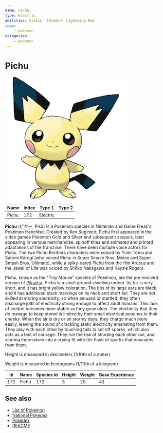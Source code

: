 ```yaml
---
name: Pichu
type: Electric
abilities: Static, (Hidden) Lightning Rod
tags:
    - pokemon
categories:
    - pokemon
---
```


# Pichu


![Pichu](images/172.png)

| **Name** | **Index** | **Type 1** | **Type 2** |
|----|----|----|----|
| Pichu | 172 | Electric  |  |

**Pichu** (&#x30d4;&#x30af;&#x30fc;, Pik&#x016b;) is a Pok&#x00e9;mon species in Nintendo and Game Freak's Pok&#x00e9;mon franchise. Created by Ken Sugimori, Pichu first appeared in the video games Pok&#x00e9;mon Gold and Silver and subsequent sequels, later appearing in various merchandise, spinoff titles and animated and printed adaptations of the franchise. There have been multiple voice actors for Pichu. The two Pichu Brothers characters were voiced by Yumi T&#x014d;ma and Satomi K&#x014d;rogi (who voiced Pichu in Super Smash Bros. Melee and Super Smash Bros. Ultimate), while a spiky-eared Pichu from the film Arceus and the Jewel of Life was voiced by Sh&#x014d;ko Nakagawa and Kayzie Rogers.

Pichu, known as the "Tiny Mouse" species of Pok&#x00e9;mon, are the pre-evolved version of [Pikachu](Pikachu.md). Pichu is a small ground-dwelling rodent. Its fur is very short, and it has bright yellow coloration. The tips of its large ears are black, and it has additional black markings on its neck and short tail. They are not skilled at storing electricity, so when amused or startled, they often discharge jolts of electricity strong enough to affect adult humans. This lack of control becomes more stable as they grow older. The electricity that they do manage to keep stored is limited by their small electrical pouches in their cheeks. When the air is dry or on stormy days, they charge much more easily, leaving the sound of crackling static electricity emanating from them. They play with each other by touching tails to set off sparks, which also acts as a test of courage. They run the risk of shorting each other out, and scaring themselves into a crying fit with the flash of sparks that emanates from them.

Height is measured in decimeters (1/10th of a meter)

Weight is measured in hectograms (1/10th of a kilogram)

| **Id** | **Name** | **Species Id** | **Height** | **Weight** | **Base Experience** |
|--------|----------|----------------|------------|------------|---------------------|
| 172 | Pichu | 172 | 3 | 20 | 41 |


## See also

- [List of Pokémon](../pokemon.md)
- [National Pokédex](../national_pokedex.md)
- [Pokédex](../pokedex.md)
- [README](../README.md)
